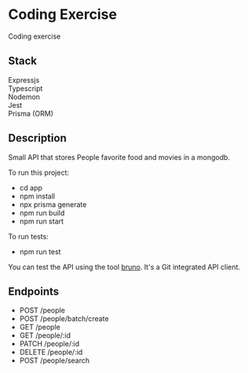 # Coding Exercise

Coding exercise

## Stack

Expressjs  
Typescript  
Nodemon  
Jest  
Prisma (ORM)  

## Description

Small API that stores People favorite food and movies in a mongodb.  

To run this project:
- cd app
- npm install
- npx prisma generate
- npm run build
- npm run start

To run tests:
- npm run test

You can test the API using the tool [bruno](https://www.usebruno.com). It's a Git integrated API client.

## Endpoints

- POST /people
- POST /people/batch/create
- GET /people
- GET /people/:id
- PATCH /people/:id
- DELETE /people/:id
- POST /people/search